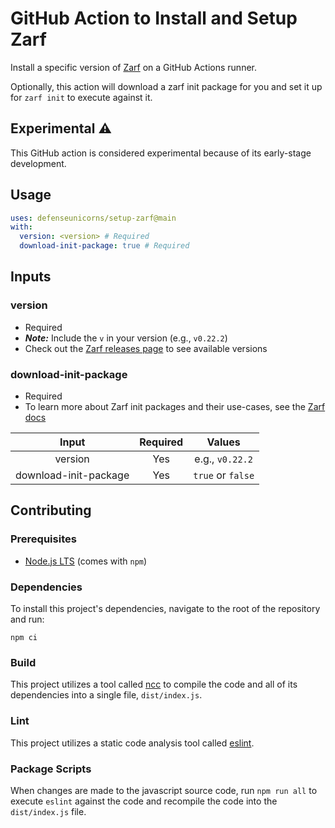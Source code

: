 # GitHub Action to Install and Setup Zarf

Install a specific version of [Zarf](https://github.com/defenseunicorns/zarf) on a GitHub Actions runner.

Optionally, this action will download a zarf init package for you and set it up for `zarf init` to execute against it.

## Experimental ⚠️

This GitHub action is considered experimental because of its early-stage development.

## Usage

```yaml
uses: defenseunicorns/setup-zarf@main
with:
  version: <version> # Required
  download-init-package: true # Required
```

## Inputs

### version

- Required
- ***Note:*** Include the `v` in your version (e.g., `v0.22.2`)
- Check out the [Zarf releases page](https://github.com/defenseunicorns/zarf/releases) to see available versions

### download-init-package

- Required
- To learn more about Zarf init packages and their use-cases, see the [Zarf docs](https://docs.zarf.dev/docs/user-guide/zarf-packages/the-zarf-init-package)


| Input                 | Required | Values          |
|:---------------------:|:--------:|:---------------:|
| version               | Yes      |e.g., `v0.22.2`  |
| download-init-package | Yes      |`true` or `false`|

## Contributing

### Prerequisites

- [Node.js LTS](https://nodejs.org/en/download/) (comes with `npm`)

### Dependencies

To install this project's dependencies, navigate to the root of the repository and run:

```shell
npm ci
```

### Build

This project utilizes a tool called [ncc](https://github.com/vercel/ncc) to compile the code and all of its dependencies into a single file, `dist/index.js`.

### Lint

This project utilizes a static code analysis tool called [eslint](https://eslint.org/).

### Package Scripts

When changes are made to the javascript source code, run `npm run all` to execute `eslint` against the code and recompile the code into the `dist/index.js` file.

&nbsp;
